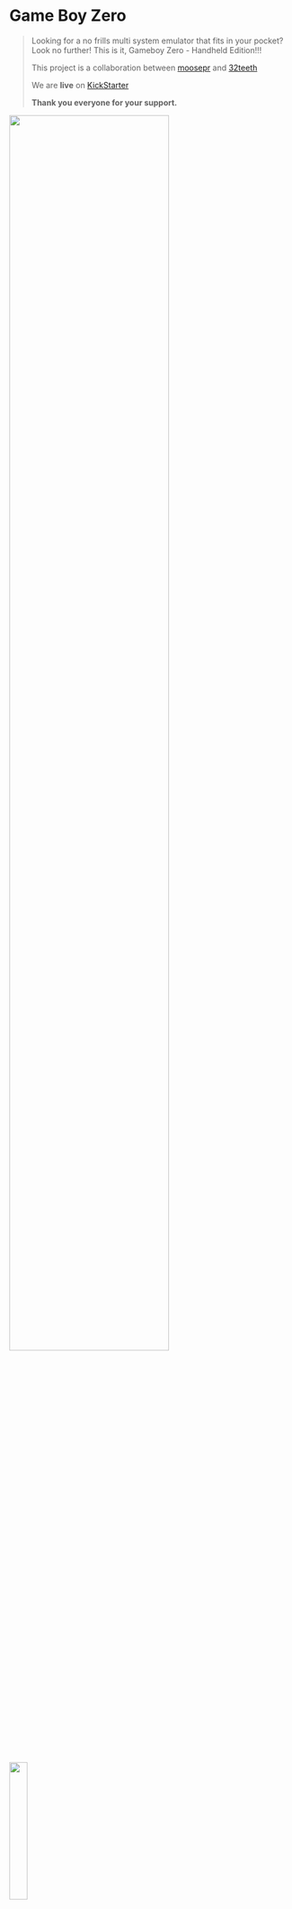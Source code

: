 # Game Boy Zero

> Looking for a no frills multi system emulator that fits in your pocket? Look no further! This is it, Gameboy Zero - Handheld Edition!!!
>
> This project is a collaboration between  [moosepr](https://github.com/moosepr/) and  [32teeth](https://github.com/32teeth)
>
> We are **live** on [KickStarter](https://www.kickstarter.com/projects/sparky/gameboy-zero-handheld-edition)
>
> **Thank you everyone for your support.**





<img src="images/gameboyzero-logo.png" width="75%">



<img src="images/kickstarter-logo.png" width="25%">







## Introduction

### Gameboy Zero - Handheld Edition
<img src="images/gameboyzerohandheldsplash.jpg" width="100%">

Raspberry Pi Zero based arcade in you pocket



### Features:

* 2.8" TFT LCD
* Gameboy button layout interface
* Raspberry Pi Zero
* Battery Charger
* Shoulder / Trigger buttons
* 60 frames per second display



### Platforms:

The boards have been tested with the following platforms:

- [x] [Emulation Station](http://www.emulationstation.org/)
- [ ] [Lakka](http://www.lakka.tv/)
- [x] [RetroPie](https://retropie.org.uk/)

Other platforms are yet to be tested.





#### Eagle CAD Library

With our project we have included a few custom Eagle CAD Libraries

* [Displays](/library/GameboyZeroHandheldDisplays.lbr)
* [Raspberry Pi Zero](/library/RPI-Zero.lbr)

#### 3D Render
* [white board with parts](https://32teeth.github.io/Gameboy-Zero-Kickstarter/?parts)
* [black board no parts](https://32teeth.github.io/Gameboy-Zero-Kickstarter/?board)
* [holiday express no parts](https://32teeth.github.io/Gameboy-Zero-Kickstarter/?holiday)


## Details

| Version               | Top                                      | Bottom                                   |
| --------------------- | ---------------------------------------- | ---------------------------------------- |
| Flat Screen           | <img src="silks/gameboyzero-top.bmp" height="350"> | <img src="silks/gameboyzero-bottom.bmp" height="350"> |
| Composite Board       | <img src="images/eagleUp_gameboyzero_board_top.png" height="350"> | <img src="images/eagleUp_gameboyzero_board_bottom.png" height="350"> |
| Holiday Express Board | <img src="images/eagleUp_gameboyzero-holiday_board_top.png" height="350"> | <img src="images/eagleUp_gameboyzero-holiday_board_bottom.png" height="350"> |



## Custom Silk Screen

if you plan on changin the silk design,
* use the [gameboyzero sketch](design/gameboyzero) file
* all fonts required are in the  [fonts folder](fonts/)
* export artboard (with either 'TOP' or 'BOTTOM' group active as JPG)

*converting jpg to 2 color bitmap*
```shell
# imagemagick is required brew package
$ brew install imagemagick

# convert (replace with your file names and outputs)
# ex: convert "gameboyzero-top.jpg" -depth 1 -monochrome -colors 2 "gameboyzero-top.bmp"
$ convert "[jpg to convert]" -depth 1 -monochrome -colors 2 "[bmp to output]"
```



#### Import bmp in Eagle CAD.

* File > Import > Bitmap
* Select your bitmap
* Select **only** black color
* Change scale type to *mm*
* Change scale to ***0.086** (disregard the scale in the images)*
* Place it on layer layer 21 (tPlace) or 22 (bPlace)



| Top                                     | Bottom                                   |
| --------------------------------------- | ---------------------------------------- |
| <img src="images/eagle-import-top.png"> | <img src="images/eagle-import-bottom.png"> |



## Plexi Case

The design for the layered plexi case are in the [case folder](/case)

*It consists of 5 layers:*
* TOP (optional for screen protection)
* SCREEN (fits over 2.8" TFT LCD)
* PI ZERO (fits around the Raspberry Pi Zero and TF4056 Module)
* BOTTOM (fits on top of the Raspberry Pi Zero)
* BATTERY (this is the layer to hold the LiPo battery in place)



<img src="case/gameboyzero-case.png">





## Custom Config

> If you do not plan on using the provided Raspberry Pi image, simply [download](https://retropie.org.uk/download/) the latest RetroPie pre made image for the Raspberry Pi Zero

Once you have installed RetroPie onto your SD card and mounted it on your Pi follow along with the [Installation Instructions](INSTALL.md) document provided



#### A word from our sponsor


